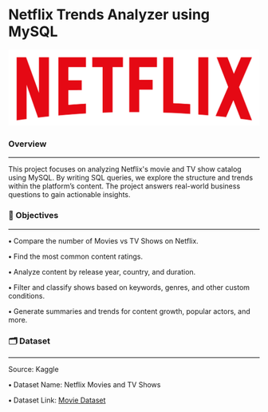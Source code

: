 # Netflix Trends Analyzer using MySQL
![image alt](https://github.com/KumarGosala24/netflix_mysql_project/blob/557b50d8206f6a114740c1e29ba5ef3e78756657/logo.png)


### Overview
<hr style="border: none; border-top: 0.5px solid #ccc;" />

This project focuses on analyzing Netflix's movie and TV show catalog using MySQL. By writing SQL queries, we explore the structure and trends within the platform’s content. The project answers real-world business questions to gain actionable insights.


### 🎯 Objectives
<hr style="border: none; border-top: 0.2px solid #ccc;" />

 **•** Compare the number of Movies vs TV Shows on Netflix.

 **•** Find the most common content ratings.

 **•** Analyze content by release year, country, and duration.

 **•** Filter and classify shows based on keywords, genres, and other custom conditions.

 **•** Generate summaries and trends for content growth, popular actors, and more.


### 🗂️ Dataset
<hr style="border: none; border-top: 0.2px solid #ccc;" />

Source: Kaggle

 **•** Dataset Name: Netflix Movies and TV Shows

 **•** Dataset Link: [Movie Dataset](https://www.kaggle.com/datasets/shivamb/netflix-shows)
